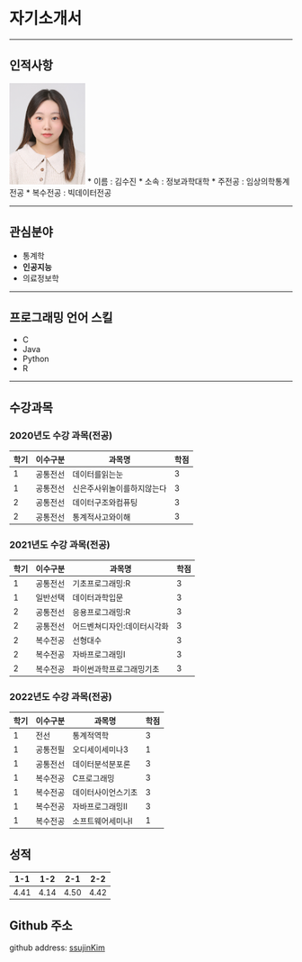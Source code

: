 # 자기소개서
---
## 인적사항
<img src=증명사진_2022.jpg height=180 widht=180>
* 이름 : 김수진   
* 소속 : 정보과학대학   
* 주전공 : 임상의학통계전공   
* 복수전공 : 빅데이터전공   

---

## 관심분야   
* 통계학
* **인공지능**
* 의료정보학   

---

## 프로그래밍 언어 스킬   
* C
* Java
* Python
* R

---

## 수강과목   

### 2020년도 수강 과목(전공)   
|학기|이수구분|과목명|학점|
|---|---|---|---|
|1|공통전선|데이터를읽는눈|3|
|1|공통전선|신은주사위놀이를하지않는다|3|
|2|공통전선|데이터구조와컴퓨팅|3|
|2|공통전선|통계적사고와이해|3|

### 2021년도 수강 과목(전공)
|학기|이수구분|과목명|학점|
|---|---|---|---|
|1|공통전선|기초프로그래밍:R|3|
|1|일반선택|데이터과학입문|3|
|2|공통전선|응용프로그래밍:R|3|
|2|공통전선|어드벤쳐디자인:데이터시각화|3|
|2|복수전공|선형대수|3|
|2|복수전공|자바프로그래밍I|3|
|2|복수전공|파이썬과학프로그래밍기초|3|

### 2022년도 수강 과목(전공)
|학기|이수구분|과목명|학점|
|---|---|---|---|
|1|전선|통계적역학|3|
|1|공통전필|오디세이세미나3|1|
|1|공통전선|데이터분석분포론|3|
|1|복수전공|C프로그래밍|3|
|1|복수전공|데이터사이언스기초|3|
|1|복수전공|자바프로그래밍II|3|
|1|복수전공|소프트웨어세미나I|1|

## 성적
|1-1|1-2|2-1|2-2|
|---|---|---|---|
|4.41|4.14|4.50|4.42|

## Github 주소
github address: [ssujinKim][github]

[github]: https://github.com/ssujinKim
